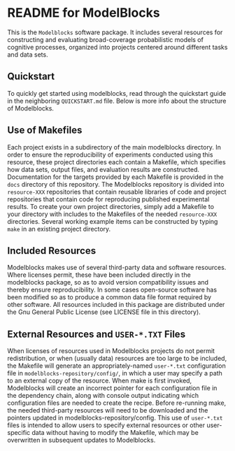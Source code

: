 README for ModelBlocks
======================

This is the `Modelblocks` software package.  It includes several
resources for constructing and evaluating broad-coverage probabilistic
models of cognitive processes, organized into projects centered around
different tasks and data sets.

Quickstart
----------
To quickly get started using modelblocks, read through the quickstart
guide in the neighboring `QUICKSTART.md` file. Below is more info about
the structure of Modelblocks.

Use of Makefiles
----------------
Each project exists in a subdirectory of the main modelblocks
directory.  In order to ensure the reproducibility of experiments
conducted using this resource, these project directories each contain
a Makefile, which specifies how data sets, output files, and
evaluation results are constructed. Documentation for the targets
provided by each Makefile is provided in the `docs` directory
of this repository. The Modelblocks repository is divided into 
`resource-XXX` repositories that contain reusable libraries of code
and project repositories that contain code for reproducing published
experimental results. To create your own project directories, simply
add a Makefile to your directory with includes to the Makefiles of
the needed `resource-XXX` directories. Several working example items can
be constructed by typing `make` in an existing project directory.

Included Resources
------------------
Modelblocks makes use of several third-party data and software
resources.  Where licenses permit, these have been included directly
in the modelblocks package, so as to avoid version compatibility
issues and thereby ensure reproducibility.  In some cases open-source
software has been modified so as to produce a common data file format
required by other software.  All resources included in this package
are distributed under the Gnu General Public License (see LICENSE file
in this directory).

External Resources and `USER-*.TXT` Files
-----------------------------------------
When licenses of resources used in Modelblocks projects do not permit
redistribution, or when (usually data) resources are too large to be
included, the Makefile will generate an appropriately-named
`user-*.txt` configuration file in `modelblocks-repository/config/`,
in which a user may specify a path to an external copy of the resource.
When make is first invoked, Modelblocks will create an incorrect
pointer for each configuration file in the dependency chain, along with
console output indicating which configuration files are needed to create 
the recipe. Before re-running make, the needed third-party resources 
will need to be downloaded and the pointers updated in 
modelblocks-repository/config. This use of `user-*.txt` files is 
intended to allow users to specify external resources or other user-
specific data without having to modify the Makefile, which may be 
overwritten in subsequent updates to Modelblocks.
